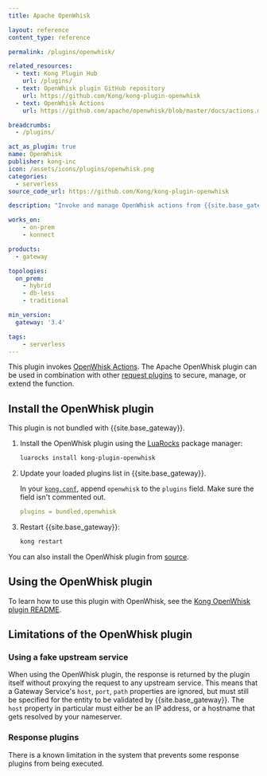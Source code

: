 ```yaml
---
title: Apache OpenWhisk

layout: reference
content_type: reference

permalink: /plugins/openwhisk/

related_resources:
  - text: Kong Plugin Hub
    url: /plugins/
  - text: OpenWhisk plugin GitHub repository
    url: https://github.com/Kong/kong-plugin-openwhisk
  - text: OpenWhisk Actions
    url: https://github.com/apache/openwhisk/blob/master/docs/actions.md

breadcrumbs:
  - /plugins/

act_as_plugin: true
name: OpenWhisk
publisher: kong-inc
icon: /assets/icons/plugins/openwhisk.png
categories:
  - serverless
source_code_url: https://github.com/Kong/kong-plugin-openwhisk

description: "Invoke and manage OpenWhisk actions from {{site.base_gateway}}"

works_on:
    - on-prem
    - konnect

products:
  - gateway

topologies:
  on_prem:
    - hybrid
    - db-less
    - traditional

min_version:
  gateway: '3.4'

tags:
    - serverless
---
```


This plugin invokes [OpenWhisk Actions](https://github.com/apache/openwhisk/blob/master/docs/actions.md).
The Apache OpenWhisk plugin can be used in combination with other [request plugins](/plugins/?terms=request) to secure, manage, or extend the function.

## Install the OpenWhisk plugin

This plugin is not bundled with {{site.base_gateway}}.

1. Install the OpenWhisk plugin using the [LuaRocks](https://luarocks.org/) package manager:

   ```sh
   luarocks install kong-plugin-openwhisk
   ```

2. Update your loaded plugins list in {{site.base_gateway}}.

   In your [`kong.conf`](/gateway/configuration/), append `openwhisk` to the `plugins` field. Make sure the field isn't commented out.

   ```yaml
   plugins = bundled,openwhisk
   ```

3. Restart {{site.base_gateway}}:

   ```sh
   kong restart
   ```

You can also install the OpenWhisk plugin from [source](https://github.com/Kong/kong-plugin-openwhisk).

## Using the OpenWhisk plugin

To learn how to use this plugin with OpenWhisk, see the [Kong OpenWhisk plugin README](https://github.com/Kong/kong-plugin-openwhisk).

## Limitations of the OpenWhisk plugin

### Using a fake upstream service

When using the OpenWhisk plugin, the response is returned by the plugin itself without proxying the request to any upstream service. This means that a Gateway Service's `host`, `port`, `path` properties are ignored, but must still be specified for the entity to be validated by {{site.base_gateway}}. 
The `host` property in particular must either be an IP address, or a hostname that gets resolved by your nameserver.

### Response plugins

There is a known limitation in the system that prevents some response plugins from being executed.
